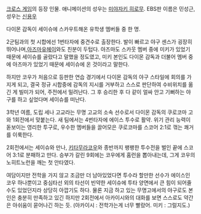 [크로스 게임](%ED%81%AC%EB%A1%9C%EC%8A%A4%20%EA%B2%8C%EC%9E%84.md)의 등장 인물.
애니메이션의 성우는 [미야자키 히로무](%EB%AF%B8%EC%95%BC%EC%9E%90%ED%82%A4%20%ED%9E%88%EB%A1%9C%EB%AC%B4.md). EBS판 이름은 민성근, 성우는 [신용우](%EC%8B%A0%EC%9A%A9%EC%9A%B0.md)

다이몬 감독이 세이슈에 스카우트해온 유학생 멤버들 중 한 명.

2군팀과의 첫 시합에선 1번타자에 중견수로 출장한다. 발이 빠르고 야구 센스가 굉장히 뛰어나며,[아즈마유헤이](%EC%95%84%EC%A6%88%EB%A7%88%20%EC%9C%A0%ED%97%A4%EC%9D%B4.md)와도 친분이
두텁다. 아즈마도 스카웃 멤버 중에 미키가 있었기 때문에 세이슈를 골랐다고 말했을 정도였고, 미키 본인도 다이몬 감독과 더불어 멤버 중에
아즈마가 있었기 때문에 세이슈에 온 것이라고 말한다.

하지만 코우가 처음으로 등판한 연습 경기에서 다이몬 감독의 야구 스타일에 회의를 가지게 되고, 결국 정규 시합중에 감독의 지시를 거부하고
스스로 판단하여 수비위치를 옮긴 게 빌미가 되어, 주전에서 밀려난다. 그 후 승리한 후 다 같이 얼싸 안고 기뻐하는 야구를 하고 싶었다며
세이슈를 떠난다.

3학년 여름, 도립 세나 고교라는 무명 고교의 소속 선수로서 다이몬 감독의 쿠로코마 고와 1회전에서 맞붙는다. 새 팀에서는 4번타자에 에이스
투수로 활약. 위기 관리 능력이 돋보이는 영리한 투구로, 우수한 멤버들을 끌어모은 쿠로코마를 스코어 2:1로 꺾는 쾌거를 이룩한다.

2회전에서는 세이슈와 만나, [키타무라코우](%ED%82%A4%ED%83%80%EB%AC%B4%EB%9D%BC%20%EC%BD%94%EC%9A%B0.md)와 종반까지 팽팽한
투수전을 벌인 끝에 스코어 3:1로 분패하고 만다. 승부가 갈린 9회에는 코우에게 홈런을 뽑아내는데, 그게 코우의 노히트노런을 깨는 첫
안타였다.

여담이지만 전학을 가지 않고 조금만 더 남아있었다면 투수라 할만한 선수가 에이스인 코우 하나뿐이고 중심타선 외의 타선이 빈약한 세이슈에 투타
양면에서 큰 힘이 되어줄 수도 있었던지라 상당히 아깝기도 하다. 물론 지금 하고 있는 무명고에서의 야구로도 본인은 충분히 만족하고 있긴
하지만 2회전에서 아카이시와의 대화를 보면 스스로도 약간은 아쉬움이 묻어나긴 하는 듯. (아카이시 : 전학가는게 너무 빨랐어. 미키 :
그럴지도.)

